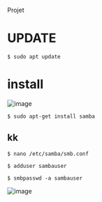 
Projet
 
 # UPDATE
 ```
 $ sudo apt update 
 ```
 
 # install
 ![image]()
 ```
 $ sudo apt-get install samba
 ```
## kk
 ```
 $ nano /etc/samba/smb.conf
 ```
  ```
  $ adduser sambauser
  ```
  
   ```
 $ smbpasswd -a sambauser
   ```
 
 
 ![image]()

